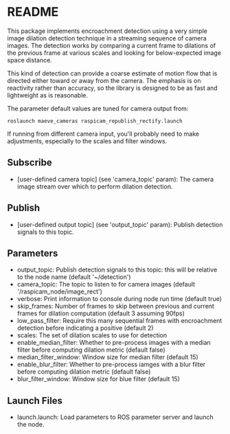 # README #

This package implements encroachment detection using a very simple image
dilation detection technique in a streaming sequence of camera images. The
detection works by comparing a current frame to dilations of the previous frame
at various scales and looking for below-expected image space distance.

This kind of detection can provide a coarse estimate of motion flow that is
directed either toward or away from the camera. The emphasis is on reactivity
rather than accuracy, so the library is designed to be as fast and lightweight
as is reasonable.

The parameter default values are tuned for camera output from:

    roslaunch maeve_cameras raspicam_republish_rectify.launch

If running from different camera input, you'll probably need to make
adjustments, especially to the scales and filter windows.

## Subscribe ##

* \[user-defined camera topic\] (see 'camera\_topic' param): The camera image stream over which to perform dilation detection.

## Publish ##

* \[user-defined output topic\] (see 'output\_topic' param): Publish detection signals to this topic.

## Parameters ##

* output\_topic: Publish detection signals to this topic: this will be relative to the node name (default '~/detection')
* camera\_topic: The topic to listen to for camera images (default '/raspicam\_node/image\_rect')
* verbose: Print information to console during node run time (default true)
* skip\_frames: Number of frames to skip between previous and current frames for dilation computation (default 3 assuming 90fps)
* low\_pass\_filter: Require this many sequential frames with encroachment detection before indicating a positive (default 2)
* scales: The set of dilation scales to use for detection 
* enable\_median\_filter: Whether to pre-process images with a median filter before computing dilation metric (default false)
* median\_filter\_window: Window size for median filter (default 15)
* enable\_blur\_filter: Whether to pre-process iamges with a blur filter before computing dilation metric (default false)
* blur\_filter\_window: Window size for blue filter (default 15)

## Launch Files ##

* launch.launch: Load parameters to ROS parameter server and launch the node.
